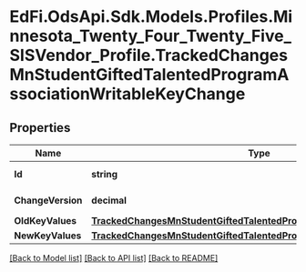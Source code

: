 # EdFi.OdsApi.Sdk.Models.Profiles.Minnesota_Twenty_Four_Twenty_Five_SISVendor_Profile.TrackedChangesMnStudentGiftedTalentedProgramAssociationWritableKeyChange

## Properties

Name | Type | Description | Notes
------------ | ------------- | ------------- | -------------
**Id** | **string** | Resource identifier | [optional] 
**ChangeVersion** | **decimal** | Change version | [optional] 
**OldKeyValues** | [**TrackedChangesMnStudentGiftedTalentedProgramAssociationWritableKey**](TrackedChangesMnStudentGiftedTalentedProgramAssociationWritableKey.md) |  | [optional] 
**NewKeyValues** | [**TrackedChangesMnStudentGiftedTalentedProgramAssociationWritableKey**](TrackedChangesMnStudentGiftedTalentedProgramAssociationWritableKey.md) |  | [optional] 

[[Back to Model list]](../README.md#documentation-for-models) [[Back to API list]](../README.md#documentation-for-api-endpoints) [[Back to README]](../README.md)

